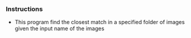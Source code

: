 ### Instructions 

* This program find the closest match in a specified folder of images given the input name of the images
